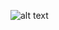 ![alt text](https://bitbucket.org/samuel-oldra/exemplo-projeto-laravel-7/raw/dc52afeda3f2c76c66abcfa38ce6b1482e589ef6/README_IMGS/lista.png)